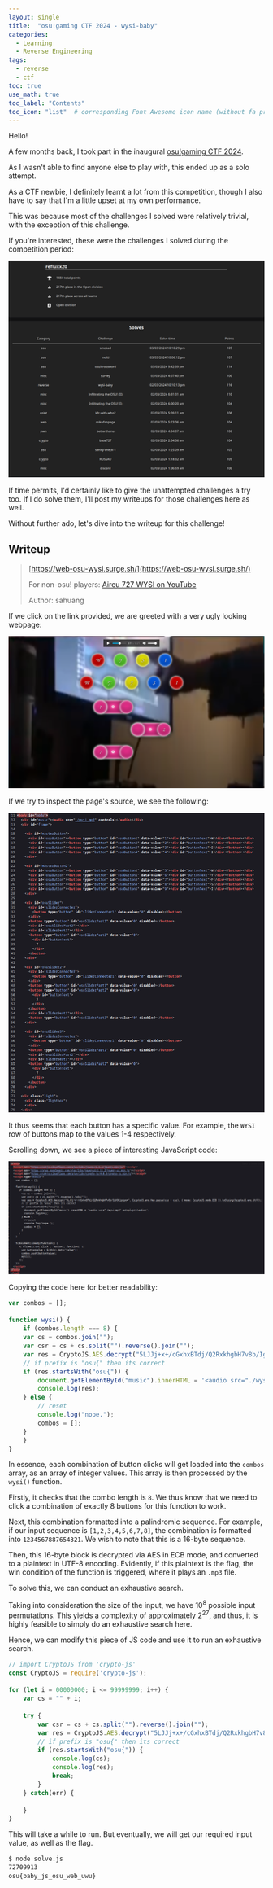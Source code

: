 ```yaml
---
layout: single
title:  "osu!gaming CTF 2024 - wysi-baby"
categories: 
  - Learning
  - Reverse Engineering
tags:
  - reverse
  - ctf
toc: true
use_math: true
toc_label: "Contents"
toc_icon: "list"  # corresponding Font Awesome icon name (without fa prefix)
---
```


Hello!

A few months back, I took part in the inaugural [osu!gaming CTF 2024](https://ctf.osugaming.lol).

As I wasn't able to find anyone else to play with, this ended up as a solo attempt.

As a CTF newbie, I definitely learnt a lot from this competition, though I also have to say that I'm a little upset at my own performance.

This was because most of the challenges I solved were relatively trivial, with the exception of this challenge.

If you're interested, these were the challenges I solved during the competition period:

![](/assets/images/osugamingctf/score.png)

If time permits, I'd certainly like to give the unattempted challenges a try too. If I do solve them, I'll post my writeups for those challenges here as well.

Without further ado, let's dive into the writeup for this challenge!

## Writeup

> [https://web-osu-wysi.surge.sh/](https://web-osu-wysi.surge.sh/)
>
> For non-osu! players: [Aireu 727 WYSI on YouTube](https://youtu.be/AaAF51Gwbxo?si=uDjC7UM9IQ_jUx7o&t=60)
>
> Author: sahuang

If we click on the link provided, we are greeted with a very ugly looking webpage:

![](/assets/images/osugamingctf/webosu.png)

If we try to inspect the page's source, we see the following:

![](/assets/images/osugamingctf/source1.png)

It thus seems that each button has a specific value. For example, the `WYSI` row of buttons map to the values 1-4 respectively.

Scrolling down, we see a piece of interesting JavaScript code:

![](/assets/images/osugamingctf/source2.png)

Copying the code here for better readability:

```javascript
var combos = [];

function wysi() {
    if (combos.length === 8) {
    var cs = combos.join("");
    var csr = cs + cs.split("").reverse().join("");
    var res = CryptoJS.AES.decrypt("5LJJj+x+/cGxhxBTdj/Q2RxkhgbH7v8b/IgX9Kjptpo=", CryptoJS.enc.Hex.parse(csr + csr), { mode: CryptoJS.mode.ECB }).toString(CryptoJS.enc.Utf8);
    // if prefix is "osu{" then its correct
    if (res.startsWith("osu{")) {
        document.getElementById("music").innerHTML = '<audio src="./wysi.mp3" autoplay></audio>';
        console.log(res);
    } else {
        // reset
        console.log("nope.");
        combos = [];
    }
    }
}
```

In essence, each combination of button clicks will get loaded into the `combos` array, as an array of integer values. This array is then processed by the `wysi()` function.

Firstly, it checks that the combo length is `8`. We thus know that we need to click a combination of exactly 8 buttons for this function to work.

Next, this combination formatted into a palindromic sequence. For example, if our input sequence is `[1,2,3,4,5,6,7,8]`, the combination is formatted into `1234567887654321`. We wish to note that this is a 16-byte sequence.

Then, this 16-byte block is decrypted via AES in ECB mode, and converted to a plaintext in UTF-8 encoding. Evidently, if this plaintext is the flag, the win condition of the function is triggered, where it plays an `.mp3` file.

To solve this, we can conduct an exhaustive search.

Taking into consideration the size of the input, we have $10^8$ possible input permutations. This yields a complexity of approximately $2^{27}$, and thus, it is highly feasible to simply do an exhaustive search here.

Hence, we can modify this piece of JS code and use it to run an exhaustive search.

```javascript
// import CryptoJS from 'crypto-js'
const CryptoJS = require('crypto-js');

for (let i = 00000000; i <= 99999999; i++) {
    var cs = "" + i;
    
    try { 
        var csr = cs + cs.split("").reverse().join("");
        var res = CryptoJS.AES.decrypt("5LJJj+x+/cGxhxBTdj/Q2RxkhgbH7v8b/IgX9Kjptpo=", CryptoJS.enc.Hex.parse(csr + csr), { mode: CryptoJS.mode.ECB }).toString(CryptoJS.enc.Utf8);
        // if prefix is "osu{" then its correct
        if (res.startsWith("osu{")) {
            console.log(cs);
            console.log(res);
            break;
        }
    } catch(err) {
        
    }
}
```

This will take a while to run. But eventually, we will get our required input value, as well as the flag.

```bash
$ node solve.js
72709913
osu{baby_js_osu_web_uwu}
```
